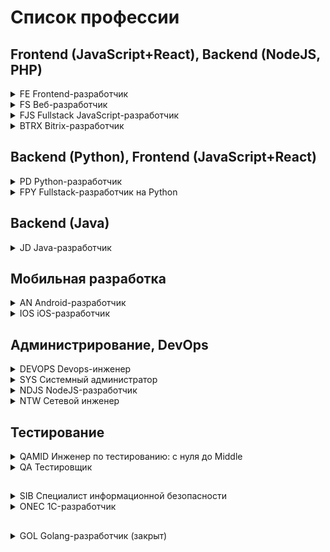 # Список профессии

## Frontend (JavaScript+React), Backend (NodeJS, PHP)

<details><summary>FE Frontend-разработчик</summary>
<br>
<br>
<details><summary>HTML (Верстка)</summary>

   + [HTML-Homeworks](https://github.com/netology-code/html-homeworks)
   + [HTML-2-Homeworks](https://github.com/netology-code/html-2-homeworks)
   + [HTML-2-Diploma](https://github.com/netology-code/html-2-diploma)
   + [html-2-materials](https://github.com/netology-code/html-2-materials)
  
</details>
<details><summary>MQ (Мобильная и адаптивная верстка)</summary>

   + [MQ-Materials](https://github.com/netology-code/mq-materials)
   + [MQ-Homeworks](https://github.com/netology-code/mq-homeworks)
   + [MQ-Diploma](https://github.com/netology-code/mq-diploma)
   + [MQ-Diploma-Old](https://github.com/netology-code/mq-diploma-old)
  
</details>
<details><summary>PB (Основы программирования)</summary>

   + [PB-Materials](https://github.com/netology-code/pb-materials)
   + [PB-2-Materials](https://github.com/netology-code/pb-2-materials)
   + [PB-Homeworks](https://github.com/netology-code/pb-homeworks)
   + [PB-Diplom](https://github.com/netology-code/pb-diplom)

</details>
<details><summary>GIT</summary>

   + [Git-Materials](https://github.com/netology-code/git-materials)
   + [Git-Homeworks](https://github.com/netology-code/git-homeworks)

</details>
<details><summary>BJS (Основы JavaScript)</summary>

   + [BJS-Materials](https://github.com/netology-code/bjs-materials)
   + [BJS-Homeworks](https://github.com/netology-code/bjs-homeworks)
   + [BJS-2-Homeworks](https://github.com/netology-code/bjs-2-homeworks)
   + [BJS-Diplom](https://github.com/netology-code/bjs-diplom)
   + [bjs-3-code](https://github.com/netology-code/bjs-3-code)

</details>
<details><summary>BHJ (Основы JS в браузере)</summary>

   + [bhj-materials](https://github.com/netology-code/bhj-materials)
   + [bhj-homeworks](https://github.com/netology-code/bhj-homeworks)
   + [bhj-diploma](https://github.com/netology-code/bhj-diploma)
   + [bhj-diploma-backend](https://github.com/netology-code/bhj-diploma-backend)

</details>
<details><summary>AJS (JavaScript продвинутый)</summary>

   + [ajs-materials](https://github.com/netology-code/ajs-materials)
   + [ajs-homeworks](https://github.com/netology-code/ajs-homeworks)
   + [ajs-diploma](https://github.com/netology-code/ajs-diploma)
   + [ajs-code](https://github.com/netology-code/ajs-code)
   + [ajs-task](https://github.com/netology-code/ajs-task)
   + [ajs-templates](https://github.com/netology-code/ajs-templates)
   + [ajs-platforms](https://github.com/netology-code/ajs-platforms)
   + [ajs](https://github.com/netology-code/ajs)

</details>
<details><summary>AHJ (JavaScript в браузере продвинутый)</summary>

   + [ahj_code](https://github.com/netology-code/ahj_code)
   + [ahj-materials](https://github.com/netology-code/ahj-materials)
   + [ahj-templates](https://github.com/netology-code/ahj-templates)
   + [ahj-homeworks](https://github.com/netology-code/ahj-homeworks)
   + [ahj-code](https://github.com/netology-code/ahj-code)
   + [ahj-diploma](https://github.com/netology-code/ahj-diploma)

</details>
<details><summary>RA (Библиотека React)</summary>

   + [ra16-homeworks](https://github.com/netology-code/ra16-homeworks)
   + [ra16-materials](https://github.com/netology-code/ra16-materials)
   + [ra-materials](https://github.com/netology-code/ra-materials)
   + [ra16-code](https://github.com/netology-code/ra16-code)
   + [ra16-templates](https://github.com/netology-code/ra16-templates)
   + [ra16-diploma](https://github.com/netology-code/ra16-diploma)
   + [ra-16-810411](https://github.com/netology-code/ra-16-810411)
   + [ra-17-rodionov217](https://github.com/netology-code/ra-17-rodionov217)
   + [ra-17-KonstantinKliukach](https://github.com/netology-code/ra-17-KonstantinKliukach)
   + [ra-18-pavellevchuk](https://github.com/netology-code/ra-18-pavellevchuk)

</details>
<details><summary>Диплом профессии</summary>

   + [fe-2-diplom](https://github.com/netology-code/fe-2-diplom)
   + [fe-diplom-trainbooking](https://github.com/netology-code/fe-diplom-trainbooking)

</details>
<br>
</details>


<details><summary>FS Веб-разработчик</summary>
<br>
<br>
<details><summary>HTML (Верстка)</summary>

   + [HTML-Homeworks](https://github.com/netology-code/html-homeworks)
   + [HTML-2-Homeworks](https://github.com/netology-code/html-2-homeworks)
   + [HTML-2-Diploma](https://github.com/netology-code/html-2-diploma)
   + [html-2-materials](https://github.com/netology-code/html-2-materials)
  
</details>
<details><summary>MQ (Мобильная и адаптивная верстка)</summary>

   + [MQ-Materials](https://github.com/netology-code/mq-materials)
   + [MQ-Homeworks](https://github.com/netology-code/mq-homeworks)
   + [MQ-Diploma](https://github.com/netology-code/mq-diploma)
   + [MQ-Diploma-Old](https://github.com/netology-code/mq-diploma-old)
  
</details>
<details><summary>PB (Основы программирования)</summary>

   + [PB-Materials](https://github.com/netology-code/pb-materials)
   + [PB-2-Materials](https://github.com/netology-code/pb-2-materials)
   + [PB-Homeworks](https://github.com/netology-code/pb-homeworks)
   + [PB-Diplom](https://github.com/netology-code/pb-diplom)

</details>
<details><summary>GIT</summary>

   + [Git-Materials](https://github.com/netology-code/git-materials)
   + [Git-Homeworks](https://github.com/netology-code/git-homeworks)

</details>
<details><summary>BJS (Основы JavaScript)</summary>

   + [BJS-Materials](https://github.com/netology-code/bjs-materials)
   + [BJS-Homeworks](https://github.com/netology-code/bjs-homeworks)
   + [BJS-2-Homeworks](https://github.com/netology-code/bjs-2-homeworks)
   + [BJS-Diplom](https://github.com/netology-code/bjs-diplom)
   + [bjs-3-code](https://github.com/netology-code/bjs-3-code)

</details>
<details><summary>BHJ (Основы JS в браузере)</summary>

   + [bhj-materials](https://github.com/netology-code/bhj-materials)
   + [bhj-homeworks](https://github.com/netology-code/bhj-homeworks)
   + [bhj-diploma](https://github.com/netology-code/bhj-diploma)
   + [bhj-diploma-backend](https://github.com/netology-code/bhj-diploma-backend)

</details>
<details><summary>AJS (JavaScript продвинутый)</summary>

   + [ajs-materials](https://github.com/netology-code/ajs-materials)
   + [ajs-homeworks](https://github.com/netology-code/ajs-homeworks)
   + [ajs-diploma](https://github.com/netology-code/ajs-diploma)
   + [ajs-code](https://github.com/netology-code/ajs-code)
   + [ajs-task](https://github.com/netology-code/ajs-task)
   + [ajs-templates](https://github.com/netology-code/ajs-templates)
   + [ajs-platforms](https://github.com/netology-code/ajs-platforms)
   + [ajs](https://github.com/netology-code/ajs)

</details>
<details><summary>AHJ (JavaScript в браузере продвинутый)</summary>

   + [ahj_code](https://github.com/netology-code/ahj_code)
   + [ahj-materials](https://github.com/netology-code/ahj-materials)
   + [ahj-templates](https://github.com/netology-code/ahj-templates)
   + [ahj-homeworks](https://github.com/netology-code/ahj-homeworks)
   + [ahj-code](https://github.com/netology-code/ahj-code)
   + [ahj-diploma](https://github.com/netology-code/ahj-diploma)

</details>
<details><summary>RA (Библиотека React)</summary>

   + [ra16-homeworks](https://github.com/netology-code/ra16-homeworks)
   + [ra16-materials](https://github.com/netology-code/ra16-materials)
   + [ra-materials](https://github.com/netology-code/ra-materials)
   + [ra16-code](https://github.com/netology-code/ra16-code)
   + [ra16-templates](https://github.com/netology-code/ra16-templates)
   + [ra16-diploma](https://github.com/netology-code/ra16-diploma)
   + [ra-16-810411](https://github.com/netology-code/ra-16-810411)
   + [ra-17-rodionov217](https://github.com/netology-code/ra-17-rodionov217)
   + [ra-17-KonstantinKliukach](https://github.com/netology-code/ra-17-KonstantinKliukach)
   + [ra-18-pavellevchuk](https://github.com/netology-code/ra-18-pavellevchuk)

</details>
<details><summary>BPHP (Основы PHP)</summary>

   + [bphp-2-homeworks](https://github.com/netology-code/bphp-2-homeworks)
   + [bphp-2-materials](https://github.com/netology-code/bphp-2-materials)
   + [bphp-2-code](https://github.com/netology-code/bphp-2-code)
   + [bphp-diplom](https://github.com/netology-code/bphp-diplom)
   + [bphp-homeworks](https://github.com/netology-code/bphp-homeworks)
   + [bphp-materials](https://github.com/netology-code/bphp-materials)
  
</details>
<details><summary>APHP (Продвинутый PHP)</summary>

   + [aphp-homeworks](https://github.com/netology-code/aphp-homeworks)
   + [aphp-materials](https://github.com/netology-code/aphp-materials)

</details>
<details><summary>LRV (Laravel)</summary>

   + [lrv-homeworks](https://github.com/netology-code/lrv-homeworks)

</details>
<details><summary>Диплом профессии</summary>

   + [fs-2-diplom](https://github.com/netology-code/fs-2-diplom)
   + [fs-diplom](https://github.com/netology-code/fs-diplom)

</details>
<br>
</details>

<details><summary>FJS Fullstack JavaScript-разработчик</summary>
<br>
<br>
<details><summary>HTML (Верстка)</summary>

   + [HTML-Homeworks](https://github.com/netology-code/html-homeworks)
   + [HTML-2-Homeworks](https://github.com/netology-code/html-2-homeworks)
   + [HTML-2-Diploma](https://github.com/netology-code/html-2-diploma)
   + [html-2-materials](https://github.com/netology-code/html-2-materials)
  
</details>
<details><summary>MQ (Мобильная и адаптивная верстка)</summary>

   + [MQ-Materials](https://github.com/netology-code/mq-materials)
   + [MQ-Homeworks](https://github.com/netology-code/mq-homeworks)
   + [MQ-Diploma](https://github.com/netology-code/mq-diploma)
   + [MQ-Diploma-Old](https://github.com/netology-code/mq-diploma-old)
  
</details>
<details><summary>PB (Основы программирования)</summary>

   + [PB-Materials](https://github.com/netology-code/pb-materials)
   + [PB-2-Materials](https://github.com/netology-code/pb-2-materials)
   + [PB-Homeworks](https://github.com/netology-code/pb-homeworks)
   + [PB-Diplom](https://github.com/netology-code/pb-diplom)

</details>
<details><summary>GIT</summary>

   + [Git-Materials](https://github.com/netology-code/git-materials)
   + [Git-Homeworks](https://github.com/netology-code/git-homeworks)

</details>
<details><summary>BJS (Основы JavaScript)</summary>

   + [BJS-Materials](https://github.com/netology-code/bjs-materials)
   + [BJS-Homeworks](https://github.com/netology-code/bjs-homeworks)
   + [BJS-2-Homeworks](https://github.com/netology-code/bjs-2-homeworks)
   + [BJS-Diplom](https://github.com/netology-code/bjs-diplom)
   + [bjs-3-code](https://github.com/netology-code/bjs-3-code)

</details>
<details><summary>BHJ (Основы JS в браузере)</summary>

   + [bhj-materials](https://github.com/netology-code/bhj-materials)
   + [bhj-homeworks](https://github.com/netology-code/bhj-homeworks)
   + [bhj-diploma](https://github.com/netology-code/bhj-diploma)
   + [bhj-diploma-backend](https://github.com/netology-code/bhj-diploma-backend)

</details>
<details><summary>AJS (JavaScript продвинутый)</summary>

   + [ajs-materials](https://github.com/netology-code/ajs-materials)
   + [ajs-homeworks](https://github.com/netology-code/ajs-homeworks)
   + [ajs-diploma](https://github.com/netology-code/ajs-diploma)
   + [ajs-code](https://github.com/netology-code/ajs-code)
   + [ajs-task](https://github.com/netology-code/ajs-task)
   + [ajs-templates](https://github.com/netology-code/ajs-templates)
   + [ajs-platforms](https://github.com/netology-code/ajs-platforms)
   + [ajs](https://github.com/netology-code/ajs)

</details>
<details><summary>RA (Библиотека React)</summary>

   + [ra16-homeworks](https://github.com/netology-code/ra16-homeworks)
   + [ra16-materials](https://github.com/netology-code/ra16-materials)
   + [ra-materials](https://github.com/netology-code/ra-materials)
   + [ra16-code](https://github.com/netology-code/ra16-code)
   + [ra16-templates](https://github.com/netology-code/ra16-templates)
   + [ra16-diploma](https://github.com/netology-code/ra16-diploma)
   + [ra-16-810411](https://github.com/netology-code/ra-16-810411)
   + [ra-17-rodionov217](https://github.com/netology-code/ra-17-rodionov217)
   + [ra-17-KonstantinKliukach](https://github.com/netology-code/ra-17-KonstantinKliukach)
   + [ra-18-pavellevchuk](https://github.com/netology-code/ra-18-pavellevchuk)

</details>
<details><summary>NDSE - Настройка окружения и Express.js</summary>

   + [ndse-homeworks](https://github.com/netology-code/ndse-homeworks)
   + [ndse-diplom](https://github.com/netology-code/ndse-diplom)
   + [ndse-code](https://github.com/netology-code/ndse-code)

</details>
<details><summary>NDTNF - Typescript, Nest.js, Firebase</summary>

   + [ndtnf-homeworks](https://github.com/netology-code/ndtnf-homeworks)
   + [ndtnf-code](https://github.com/netology-code/ndtnf-code)

</details>
<details><summary>Диплом профессии</summary>

   + []()

</details>
<br>
</details>

<details><summary>BTRX Bitrix-разработчик</summary>
<br>
<br>
<details><summary>HTML (Верстка)</summary>

   + [HTML-Homeworks](https://github.com/netology-code/html-homeworks)
   + [HTML-2-Homeworks](https://github.com/netology-code/html-2-homeworks)
   + [HTML-2-Diploma](https://github.com/netology-code/html-2-diploma)
   + [html-2-materials](https://github.com/netology-code/html-2-materials)
  
</details>
<details><summary>PB (Основы программирования)</summary>

   + [PB-Materials](https://github.com/netology-code/pb-materials)
   + [PB-2-Materials](https://github.com/netology-code/pb-2-materials)
   + [PB-Homeworks](https://github.com/netology-code/pb-homeworks)
   + [PB-Diplom](https://github.com/netology-code/pb-diplom)

</details>
<details><summary>GIT</summary>

   + [Git-Materials](https://github.com/netology-code/git-materials)
   + [Git-Homeworks](https://github.com/netology-code/git-homeworks)

</details>
<details><summary>BPHP (Основы PHP)</summary>

   + [bphp-2-homeworks](https://github.com/netology-code/bphp-2-homeworks)
   + [bphp-2-materials](https://github.com/netology-code/bphp-2-materials)
   + [bphp-2-code](https://github.com/netology-code/bphp-2-code)
   + [bphp-diplom](https://github.com/netology-code/bphp-diplom)
   + [bphp-homeworks](https://github.com/netology-code/bphp-homeworks)
   + [bphp-materials](https://github.com/netology-code/bphp-materials)
  
</details>
<details><summary>BWEB (Работа веб-приложений)</summary>

   + []()

</details>
<details><summary>BPATT (Установка и настройка 1С-Битрикс)</summary>

   + []()

</details>
<details><summary>BCONT (Создание контента)</summary>

   + []()

</details>
<details><summary>BBAY (Управление заказами)</summary>

   + []()

</details>
<details><summary>Диплом профессии</summary>

   + []()

</details>
<br>
</details>

## Backend (Python), Frontend (JavaScript+React)

<details><summary>PD Python-разработчик</summary>
<br>
<br>
/s<details><summary>PY (Python 1 уровень)</summary>

   + [py-homeworks-basic](https://github.com/netology-code/py-homeworks-basic)
   + [py-homework-basic](https://github.com/netology-code/py-homework-basic)
   + [py-homework-basic-files](https://github.com/netology-code/py-homework-basic-files)
   + [py-diplom-basic](https://github.com/netology-code/py-diplom-basic)
   + [pyfree-homeworks](https://github.com/netology-code/pyfree-homeworks)
   + [py-homeworks-db](https://github.com/netology-code/py-homeworks-db)
   + [py-diplom](https://github.com/netology-code/py-diplom)
   + [py-homeworks](https://github.com/netology-code/py-homeworks)
   + [py-homeworks-new-old](https://github.com/netology-code/py-homeworks-new-old)
   + [py-materials](https://github.com/netology-code/py-materials)
   + [Python_course](https://github.com/netology-code/Python_course)
   + [pythoncourse](https://github.com/netology-code/pythoncourse)
   + [python-final-diplom](https://github.com/netology-code/python-final-diplom)

</details>
<details><summary>GIT</summary>

   + [Git-Materials](https://github.com/netology-code/git-materials)
   + [Git-Homeworks](https://github.com/netology-code/git-homeworks)

</details>
<details><summary>SQLPY (базы данных)</summary>

   + []()

</details>
<details><summary>ADPY (Python продвинутый)</summary>

   + [py-advanced-diplom](https://github.com/netology-code/py-advanced-diplom)
   + [py-homeworks-advanced](https://github.com/netology-code/py-homeworks-advanced)

</details>
<details><summary>DJ (Фреймворк Django)</summary>

   + [dj-homeworks](https://github.com/netology-code/dj-homeworks)
   + [DJ_code](https://github.com/netology-code/DJ_code)
   + [dj-diplom](https://github.com/netology-code/dj-diplom)
   + [dj-materials](https://github.com/netology-code/dj-materials)
   + [django-graduate-work](https://github.com/netology-code/django-graduate-work)

</details>
<details><summary>WEBPY (Python в вебразработке)</summary>

   + [py-homeworks-web](https://github.com/netology-code/py-homeworks-web)

</details>
<details><summary>Диплом профессии</summary>

   + [pd-diplom](https://github.com/netology-code/pd-diplom)

</details>
<br>
</details>

<details><summary>FPY Fullstack-разработчик на Python</summary>
<br>
<br>
<details><summary>PY (Python 1 уровень)</summary>

   + []()---------------------------------------------------
   + []()
   + []()

</details>
<details><summary>GIT</summary>

   + [Git-Materials](https://github.com/netology-code/git-materials)
   + [Git-Homeworks](https://github.com/netology-code/git-homeworks)

</details>
<details><summary>SQLPY (базы данных)</summary>

   + []()

</details>
<details><summary>ADPY (Python продвинутый)</summary>

   + []()

</details>
<details><summary>DJ (Фреймворк Django)</summary>

   + [dj-homeworks](https://github.com/netology-code/dj-homeworks)
   + [DJ_code](https://github.com/netology-code/DJ_code)
   + [dj-diplom](https://github.com/netology-code/dj-diplom)
   + [dj-materials](https://github.com/netology-code/dj-materials)
   + [django-graduate-work](https://github.com/netology-code/django-graduate-work)

</details>
<details><summary>HTML (Верстка)</summary>

   + [HTML-Homeworks](https://github.com/netology-code/html-homeworks)
   + [HTML-2-Homeworks](https://github.com/netology-code/html-2-homeworks)
   + [HTML-2-Diploma](https://github.com/netology-code/html-2-diploma)
   + [html-2-materials](https://github.com/netology-code/html-2-materials)
  
</details>
<details><summary>FPYMQ (Адаптивная и мобильная верстка VIDEO)</summary>

   + []()

</details>
<details><summary>FPYJS (Введение в JavaScript для FPY)</summary>

   + []()

</details>
<details><summary>BHJ(Основы JS в браузере)</summary>

   + [bhj-materials](https://github.com/netology-code/bhj-materials)
   + [bhj-homeworks](https://github.com/netology-code/bhj-homeworks)
   + [bhj-diploma](https://github.com/netology-code/bhj-diploma)
   + [bhj-diploma-backend](https://github.com/netology-code/bhj-diploma-backend)

</details>
<details><summary>AJS (JavaScript продвинутый)</summary>

   + [ajs-materials](https://github.com/netology-code/ajs-materials)
   + [ajs-homeworks](https://github.com/netology-code/ajs-homeworks)
   + [ajs-diploma](https://github.com/netology-code/ajs-diploma)
   + [ajs-code](https://github.com/netology-code/ajs-code)
   + [ajs-task](https://github.com/netology-code/ajs-task)
   + [ajs-templates](https://github.com/netology-code/ajs-templates)
   + [ajs-platforms](https://github.com/netology-code/ajs-platforms)
   + [ajs](https://github.com/netology-code/ajs)

</details>
<details><summary>AHJ (JavaScript в браузере продвинутый)</summary>

   + [ahj_code](https://github.com/netology-code/ahj_code)
   + [ahj-materials](https://github.com/netology-code/ahj-materials)
   + [ahj-templates](https://github.com/netology-code/ahj-templates)
   + [ahj-homeworks](https://github.com/netology-code/ahj-homeworks)
   + [ahj-code](https://github.com/netology-code/ahj-code)
   + [ahj-diploma](https://github.com/netology-code/ahj-diploma)

</details>
<details><summary>RA (Библиотека React)</summary>

   + [ra16-homeworks](https://github.com/netology-code/ra16-homeworks)
   + [ra16-materials](https://github.com/netology-code/ra16-materials)
   + [ra-materials](https://github.com/netology-code/ra-materials)
   + [ra16-code](https://github.com/netology-code/ra16-code)
   + [ra16-templates](https://github.com/netology-code/ra16-templates)
   + [ra16-diploma](https://github.com/netology-code/ra16-diploma)
   + [ra-16-810411](https://github.com/netology-code/ra-16-810411)
   + [ra-17-rodionov217](https://github.com/netology-code/ra-17-rodionov217)
   + [ra-17-KonstantinKliukach](https://github.com/netology-code/ra-17-KonstantinKliukach)
   + [ra-18-pavellevchuk](https://github.com/netology-code/ra-18-pavellevchuk)

</details>
<details><summary>Диплом профессии</summary>

   + []()

</details>
<br>
</details>

## Backend (Java)

<details><summary>JD Java-разработчик</summary>
<br>
<br>
<details><summary>JAVA (Основы Java)</summary>

   + [java-homeworks](https://github.com/netology-code/java-homeworks)
   + [java-materials](https://github.com/netology-code/java-materials)

</details>
<details><summary>GIT</summary>

   + [Git-Materials](https://github.com/netology-code/git-materials)
   + [Git-Homeworks](https://github.com/netology-code/git-homeworks)

</details>
<details><summary>JAVACORE (Java Core)</summary>

   + []()

</details>
<details><summary>JPAT (Шаблоны проектирования)</summary>

   + []()

</details>
<details><summary>JADV (Многопоточное и функциональное программирование)</summary>

   + []()

</details>
<details><summary>JSPR (Web, Spring & Spring MVC)</summary>

   + [jspr-homeworks](https://github.com/netology-code/jspr-homeworks)
   + [jspr-code](https://github.com/netology-code/jspr-code)

</details>
<details><summary>JCLO (Spring Boot, deployment и инфраструктура)</summary>

   + []()

</details>
<details><summary>JDATA (Хранение данных и организация безопасности)</summary>

   + []()

</details>
<details><summary>Диплом профессии</summary>

   + []()

</details>
<br>
</details>

## Мобильная разработка

<details><summary>AN Android-разработчик</summary>
<br>
<br>
<details><summary>JAVA (Основы Java)</summary>

   + [java-homeworks](https://github.com/netology-code/java-homeworks)
   + [java-materials](https://github.com/netology-code/java-materials)

</details>
<details><summary>GIT</summary>

   + [Git-Materials](https://github.com/netology-code/git-materials)
   + [Git-Homeworks](https://github.com/netology-code/git-homeworks)

</details>
<details><summary>KT (Введение в Kotlin)</summary>

   + [kt-code](https://github.com/netology-code/kt-code)
   + [kt-homeworks](https://github.com/netology-code/kt-homeworks)

</details>
<details><summary>AND (Введение в Android)</summary>

   + [and2-code](https://github.com/netology-code/and2-code)
   + [and-diploma](https://github.com/netology-code/and-diploma)
   + [and2-homeworks](https://github.com/netology-code/and2-homeworks)
   + [and2ci](https://github.com/netology-code/and2ci)
   + [and-new-code](https://github.com/netology-code/and-new-code)
   + [and-new-homeworks](https://github.com/netology-code/and-new-homeworks)
   + [and-homeworks](https://github.com/netology-code/and-homeworks)
   + [and-materials](https://github.com/netology-code/and-materials)
   + [and-diplom](https://github.com/netology-code/and-diplom)

</details>
<details><summary>ANDIN (Промышленная разработка на Android)</summary>

   + [andin-homeworks](https://github.com/netology-code/andin-homeworks)
   + [andin-code](https://github.com/netology-code/andin-code)

</details>
<details><summary>ANDAD (Продвинутый Android)</summary>

   + [andad-code](https://github.com/netology-code/andad-code)
   + [andad-homeworks](https://github.com/netology-code/andad-homeworks)

</details>
<details><summary>Диплом профессии</summary>

   + []()

</details>
<br>
</details>

<details><summary>IOS iOS-разработчик</summary>
  <br>
  <br>
<details><summary>BIOS (Введение в Swift)</summary>

   + [bios-2-homeworks](https://github.com/netology-code/bios-2-homeworks)
   + [bios-homeworks](https://github.com/netology-code/bios-homeworks)
   + [bios-materials  ](https://github.com/netology-code/bios-materials)
   + [bios-2-materials](https://github.com/netology-code/bios-2-materials)

</details>
<details><summary>GIT</summary>

   + [Git-Materials](https://github.com/netology-code/git-materials)
   + [Git-Homeworks](https://github.com/netology-code/git-homeworks)

</details>
<details><summary>AIOS (Объектно-ориентированное программирование на Swift)</summary>

   + [aios-homeworks](https://github.com/netology-code/aios-homeworks)
   + [aios-materials](https://github.com/netology-code/aios-materials)

</details>
<details><summary>IOSUI (Разработка iOS-приложений — интерфейс пользователя)
</summary>

   + [iosui-homeworks](https://github.com/netology-code/iosui-homeworks)
   + [iosui-diplom](https://github.com/netology-code/iosui-diplom)
   + [iosui-code](https://github.com/netology-code/iosui-code)

</details>
<details><summary>IOSINT (Промышленная разработка)</summary>

   + [iosint-code](https://github.com/netology-code/iosint-code)
   + [iosint-homeworks](https://github.com/netology-code/iosint-homeworks)
   + [IOSINT-image-processor](https://github.com/netology-code/IOSINT-image-processor)

</details>
<details><summary>IOSDT (Работа с сетью и хранение данных)</summary>

   + [iosdt-diplom](https://github.com/netology-code/iosdt-diplom)
   + [iosdt-homeworks](https://github.com/netology-code/iosdt-homeworks)
   + [iosdt-code](https://github.com/netology-code/iosdt-code)

</details>
<details><summary>IOSADV (Продвинутая iOS-разработка)</summary>

   + [iosadv-homeworks](https://github.com/netology-code/iosadv-homeworks)
   + [iosadv-code](https://github.com/netology-code/iosadv-code)

</details>
<details><summary>Диплом профессии</summary>

   + [ios-diplom](https://github.com/netology-code/ios-diplom)
   + [ios-1-diplom](https://github.com/netology-code/ios-1-diplom)

</details>
<br>
</details>



## Администрирование, DevOps		

<details><summary>DEVOPS Devops-инженер</summary>
<br>
<br>
<details><summary>DEVSYS (DevOps и системное администрирование)</summary>

   + []()

</details>
<details><summary>VIRT (Виртуализация, базы данных и Terraform)</summary>

   + [virt-homeworks](https://github.com/netology-code/virt-homeworks)

</details>
<details><summary>MNT (Мониторинг, управление конфигурациями, Terraform)</summary>

   + [mnt-homeworks](https://github.com/netology-code/mnt-homeworks)
   + [mnt-homeworks-ansible](https://github.com/netology-code/mnt-homeworks-ansible)

</details>
<details><summary>DevKub (Администрирование и конфигурация Kubernetes)</summary>

   + [devkub-homeworks](https://github.com/netology-code/devkub-homeworks)

</details>
<details><summary>CLOKUB (Kubernetes и облачные сервисы)</summary>

   + [clokub-homeworks](https://github.com/netology-code/clokub-homeworks)

</details>
<details><summary>Диплом профессии</summary>

   + [devops-diplom](https://github.com/netology-code/devops-diplom)

</details>
<br>
</details>

<details><summary>SYS Системный администратор</summary>
<br>
<br>
<details><summary>SLIN (IT-системы и Linux)</summary>

   + [slin-homeworks](https://github.com/netology-code/slin-homeworks)

</details>
<details><summary>SNET (Сеть, сетевые протоколы и Bash)</summary>

   + [snet-homeworks](https://github.com/netology-code/snet-homeworks)

</details>
<details><summary>SDVPS (Виртуализация, автоматизация и CI/CD)</summary>

   + [sdvps-homeworks](https://github.com/netology-code/sdvps-homeworks)

</details>
<details><summary>SRLB (Мониторинг и отказоустойчивость)</summary>

   + [srlb-homework](https://github.com/netology-code/srlb-homework)
   + [srlb-added](https://github.com/netology-code/srlb-added)

</details>
<details><summary>SDB (Базы данных и информационная безопасность)</summary>

   + [sdb-homeworks](https://github.com/netology-code/sdb-homeworks)

</details>
<details><summary>Диплом профессии</summary>

   + []()

</details>
<br>
</details>


<details><summary>NDJS NodeJS-разработчик</summary>
<br>
<br>
<details><summary>NDSE (Настройка окружения и Express.js)</summary>

   + [ndse-homeworks](https://github.com/netology-code/ndse-homeworks)
   + [ndse-diplom](https://github.com/netology-code/ndse-diplom)
   + [ndse-code](https://github.com/netology-code/ndse-code)

</details>
<details><summary>NDTNF (Typescript, Nest.js, Firebase)</summary>

   + [ndtnf-homeworks](https://github.com/netology-code/ndtnf-homeworks)
   + [ndtnf-code](https://github.com/netology-code/ndtnf-code)

</details>
<details><summary>Диплом профессии</summary>

   + []()

</details>
<br>
</details>

<details><summary>NTW Сетевой инженер</summary>
<br>
<br>
<details><summary>BNTW (Введение в сетевые технологии)</summary>

   + [bntw-homeworks](https://github.com/netology-code/bntw-homeworks)

</details>
<details><summary>RUTSW (Основы коммутации и маршрутизации)</summary>

   + [rutsw-homeworks](https://github.com/netology-code/rutsw-homeworks)

</details>
<details><summary>RSNT (Построение отказоустойчивых сетей)</summary>

   + []()

</details>
<details><summary>DRUT (Динамическая маршрутизация)</summary>

   + []()

</details>
<details><summary>SECNT (Сетевая безопасность)</summary>

   + []()

</details>
<details><summary>WFNT (Беспроводные сети)</summary>

   + []()

</details>
<details><summary>QOS (Методы обеспечения качества обслуживания)</summary>

   + []()

</details>
<details><summary>CRPNT (Основы проектирования корпоративных сетей)</summary>

   + []()

</details>
<details><summary>OPTNT (Инструменты эксплуатации)</summary>

   + []()

</details>
<details><summary>IPNT (Основы IP-телефонии)</summary>

   + []()

</details>
<details><summary>Диплом профессии</summary>

   + []()

</details>
<br>
</details>

## Тестирование

<details><summary>QAMID Инженер по тестированию: с нуля до Middle</summary>
<br>
<br>
<details><summary>IQA (Введение в тестирование)</summary>

   + [iqa-homeworks](https://github.com/netology-code/iqa-homeworks)
   + [iqa-materials](https://github.com/netology-code/iqa-materials)
   + [iqa-diplom](https://github.com/netology-code/iqa-diplom)
   + [iqa-2-homeworks](https://github.com/netology-code/iqa-2-homeworks)

</details>
<details><summary>GIT</summary>

   + [Git-Materials](https://github.com/netology-code/git-materials)
   + [Git-Homeworks](https://github.com/netology-code/git-homeworks)

</details>
<details><summary>JAVAQA (Java для тестировщиков)</summary>

   + [javaqa-homeworks](https://github.com/netology-code/javaqa-homeworks)
   + [javaqa-code](https://github.com/netology-code/javaqa-code)
   + [javaqa-materials](https://github.com/netology-code/javaqa-materials)
   + [javaqa-diploma](https://github.com/netology-code/javaqa-diploma)

</details>
<details><summary>AQA (Автоматизация тестирования)</summary>

   + [aqa-homeworks](https://github.com/netology-code/aqa-homeworks)
   + [aqa-qamid-diplom](https://github.com/netology-code/aqa-qamid-diplom)
   + [aqa-code](https://github.com/netology-code/aqa-code)
   + [aqa-materials](https://github.com/netology-code/aqa-materials)
   + [aqa-bonuses](https://github.com/netology-code/aqa-bonuses)
   + [aqa-hw-sample](https://github.com/netology-code/aqa-hw-sample)

</details>
<details><summary>AQABJS (Курсовая работа по итогам 4 модулей и введение в JavaScript)</summary>

   + [aqabjs-homeworks](https://github.com/netology-code/aqabjs-homeworks)

</details>
<details><summary>JSQA (JavaScript для тестировщиков)</summary>

   + []()

</details>
<details><summary>JSAQA (Автоматизация тестирования веб-интерфейсов)</summary>

   + [javaqa-homeworks](https://github.com/netology-code/javaqa-homeworks)
   + [javaqa-code](https://github.com/netology-code/javaqa-code)
   + [javaqa-materials](https://github.com/netology-code/javaqa-materials)
   + [javaqa-diploma](https://github.com/netology-code/javaqa-diploma)

</details>
<details><summary>MQA (Тестирование мобильных приложений)</summary>

   + [mqa-homeworks](https://github.com/netology-code/mqa-homeworks)

</details>
<details><summary>LOADQA (Тестирование производительности)</summary>

   + []()

</details>
<details><summary>IBQA (Тестирование безопасности)</summary>

   + []()

</details>
<details><summary>Диплом профессии</summary>

   + [sys-diplom](https://github.com/netology-code/sys-diplom)

</details>
<br>
</details>

<details><summary>QA Тестировщик</summary>
<br>
<br>
<details><summary>IQA (Введение в тестирование)</summary>

   + [iqa-homeworks](https://github.com/netology-code/iqa-homeworks)
   + [iqa-materials](https://github.com/netology-code/iqa-materials)
   + [iqa-diplom](https://github.com/netology-code/iqa-diplom)
   + [iqa-2-homeworks](https://github.com/netology-code/iqa-2-homeworks)

</details>
<details><summary>GIT</summary>

   + [Git-Materials](https://github.com/netology-code/git-materials)
   + [Git-Homeworks](https://github.com/netology-code/git-homeworks)

</details>
<details><summary>JAVAQA (Java для тестировщиков)</summary>

   + [javaqa-homeworks](https://github.com/netology-code/javaqa-homeworks)
   + [javaqa-code](https://github.com/netology-code/javaqa-code)
   + [javaqa-materials](https://github.com/netology-code/javaqa-materials)
   + [javaqa-diploma](https://github.com/netology-code/javaqa-diploma)

</details>
<details><summary>AQA (Автоматизация тестирования)</summary>

   + [aqa-homeworks](https://github.com/netology-code/aqa-homeworks)
   + [aqa-qamid-diplom](https://github.com/netology-code/aqa-qamid-diplom)
   + [aqa-code](https://github.com/netology-code/aqa-code)
   + [aqa-materials](https://github.com/netology-code/aqa-materials)
   + [aqa-bonuses](https://github.com/netology-code/aqa-bonuses)
   + [aqa-hw-sample](https://github.com/netology-code/aqa-hw-sample)

</details>
<details><summary>Диплом профессии</summary>

   + [qa-diploma](https://github.com/netology-code/qa-diploma)
   + [qa-wiki](https://github.com/netology-code/qa-wiki)
   + [qa-homeworks](https://github.com/netology-code/qa-homeworks)
   + [qa-materials](https://github.com/netology-code/qa-materials)

</details>
<br>
</details>

##

<details><summary>SIB Специалист информационной безопасности</summary>
<br>
<br>
<details><summary>IBB (Основы информационной безопасности)</summary>

   + [ibb-homeworks](https://github.com/netology-code/ibb-homeworks)

</details>
<details><summary>IBNET (Сети передачи данных и безопасность)</summary>

   + [ibnet-homeworks](https://github.com/netology-code/ibnet-homeworks)

</details>
<details><summary>IBOS (Безопасность операционных систем и современная разработка)</summary>

   + [ibos-homeworks](https://github.com/netology-code/ibos-homeworks)
   + [ibos-code](https://github.com/netology-code/ibos-code)

</details>
<details><summary>IBDEV (Современная разработка ПО)</summary>

   + [ibdev-homeworks](https://github.com/netology-code/ibdev-homeworks)
   + [ibdev-code](https://github.com/netology-code/ibdev-code)

</details>
<details><summary>IBWEB (Веб-приложения)</summary>

   + [ibweb-homeworks](https://github.com/netology-code/ibweb-homeworks)
   + [ibweb-code](https://github.com/netology-code/ibweb-code)

</details>
<details><summary>IBDEF (Аttack & Defence)</summary>

   + [ibdef-homeworks](https://github.com/netology-code/ibdef-homeworks)
   + [ibdef-code](https://github.com/netology-code/ibdef-code)

</details>
<details><summary>IBMOD (Современная киберпреступность и методы противодействия)</summary>

   + []()

</details>
<details><summary>IBINC (Реагирование на инциденты ИБ и проактивный поиск угроз)</summary>

   + []()

</details>
<details><summary>Диплом профессии</summary>

   + [sib-diplom-close](https://github.com/netology-code/sib-diplom-close)
   + [sib-Diplom-Track-Forensics](https://github.com/netology-code/sib-Diplom-Track-Forensics)
   + [sib-Diplom-Track-DevSecOps](https://github.com/netology-code/sib-Diplom-Track-DevSecOps)
   + [sib-Diplom-Track-Penetration-Testing](https://github.com/netology-code/sib-Diplom-Track-Penetration-Testing)
   + [sib-ecommerce-diploma](https://github.com/netology-code/sib-ecommerce-diploma)
   + [sib-secure-kontur-diploma](https://github.com/netology-code/sib-secure-kontur-diploma)
   + [sib-incident-diploma](https://github.com/netology-code/sib-incident-diploma)

</details>
<br>
</details>

<details><summary>ONEC 1C-разработчик</summary>
<br>
<br>
<details><summary>SRK (Среда разработки и конфигурация)</summary>

   + []()

</details>
<details><summary>VY (Встроенный язык)</summary>

   + []()
   
</details>
<details><summary>INF (Интерфейс)</summary>

   + []()

</details>
<details><summary>SRS (Справочники и регистры сведений)</summary>

   + []()

</details>
<details><summary>YZD (Документы и файлы)</summary>

   + []()

</details>
<details><summary>RNFD (Запросы и отчёты)</summary>

   + []()

</details>
<details><summary>IND (Интеграция, обмен данными)</summary>

   + []()

</details>
<details><summary>MA (Механизмы учета)</summary>

   + []()

</details>
<details><summary>PV (Механизмы расчета)</summary>

   + []()

</details>
<details><summary>BPZ (Бизнес-процессы и задачи)</summary>

   + []()

</details>
<details><summary>Диплом профессии</summary>

   + []()

</details>
<br>
</details>

##

<details><summary>GOL Golang-разработчик (закрыт)</summary>
<br>
<br>
<details><summary>HTML (Верстка)</summary>

   + [HTML-Homeworks](https://github.com/netology-code/html-homeworks)
   + [HTML-2-Homeworks](https://github.com/netology-code/html-2-homeworks)
   + [HTML-2-Diploma](https://github.com/netology-code/html-2-diploma)
   + [html-2-materials](https://github.com/netology-code/html-2-materials)
  
</details>
<details><summary>PB (Основы программирования)</summary>

   + [PB-Materials](https://github.com/netology-code/pb-materials)
   + [PB-2-Materials](https://github.com/netology-code/pb-2-materials)
   + [PB-Homeworks](https://github.com/netology-code/pb-homeworks)
   + [PB-Diplom](https://github.com/netology-code/pb-diplom)

</details>
<details><summary>GIT</summary>

   + [Git-Materials](https://github.com/netology-code/git-materials)
   + [Git-Homeworks](https://github.com/netology-code/git-homeworks)

</details>
<details><summary>BGO (основы golang)</summary>

   + [bgo-homeworks](https://github.com/netology-code/bgo-homeworks)
   + [bgo-code](https://github.com/netology-code/bgo-code)
   + [bgo-materials](https://github.com/netology-code/bgo-materials)
   + [bgo-docker](https://github.com/netology-code/bgo-docker)
   + [bgo-heroku](https://github.com/netology-code/bgo-heroku)
   + [bgoci](https://github.com/netology-code/bgoci)

</details>
<details><summary>AGO (продвинутый golang)</summary>

   + [ago-homeworks](https://github.com/netology-code/ago-homeworks)
   + [ago-code](https://github.com/netology-code/ago-code)
   + [ago-k8s-stateful](https://github.com/netology-code/ago-k8s-stateful)
   + [ago-k8s-stateless](https://github.com/netology-code/ago-k8s-stateless)
   + [ago-docker-k8s](https://github.com/netology-code/ago-docker-k8s)

</details>
<details><summary>Диплом профессии</summary>

   + [gol-diplom](https://github.com/netology-code/gol-diplom)

</details>
<br>
</details>
